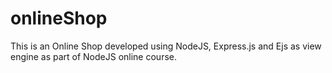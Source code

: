 # onlineShop
This is an Online Shop developed using NodeJS, Express.js and Ejs as view engine as part of NodeJS online course.
